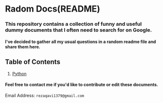 # Radom Docs(README)

### This repository contains a collection of funny and useful dummy documents that I often need to search for on Google. 
#### I've decided to gather all my usual questions in a random readme file and share them here. 

## Table of Contents

1. [Python](./python.md)

#### Feel free to contact me if you'd like to contribute or edit these documents.


Email Address: ```rezaqavi1379@gmail.com```

